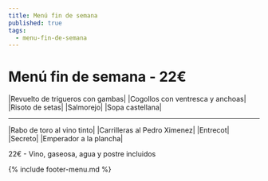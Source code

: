 ```yaml
---
title: Menú fin de semana
published: true
tags:
  - menu-fin-de-semana
---
```


# Menú fin de semana - 22€


<!-- |Ensalada con rulo de cabra, frutos secos y balsámico de frutos rojos| -->

|Revuelto de trigueros con gambas|
|Cogollos con ventresca y anchoas|
|Risoto de setas|
|Salmorejo|
|Sopa castellana|

------

|Rabo de toro al vino tinto|
|Carrilleras al Pedro Ximenez|
|Entrecot|
|Secreto|
|Emperador a la plancha|

22€ - Vino, gaseosa, agua y postre incluidos

{% include footer-menu.md %}
